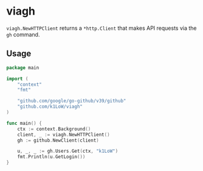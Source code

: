 # viagh

`viagh.NewHTTPClient` returns a `*http.Client` that makes API requests via the `gh` command.

## Usage

``` go
package main

import (
	"context"
	"fmt"

	"github.com/google/go-github/v39/github"
    "github.com/k1LoW/viagh"
)

func main() {
	ctx := context.Background()
	client, _ := viagh.NewHTTPClient()
	gh := github.NewClient(client)

	u, _, _ := gh.Users.Get(ctx, "k1LoW")
	fmt.Println(u.GetLogin())
}
```
